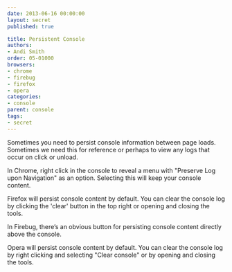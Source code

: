 ```yaml
---
date: 2013-06-16 00:00:00
layout: secret
published: true

title: Persistent Console
authors:
- Andi Smith
order: 05-01000
browsers:
- chrome
- firebug
- firefox
- opera
categories:
- console
parent: console
tags:
- secret
---
```


<p>Sometimes you need to persist console information between page loads. Sometimes we need this for reference or perhaps to view any logs that occur on click or unload.</p>

<p class="chrome">In Chrome, right click in the console to reveal a menu with "Preserve Log upon Navigation" as an option. Selecting this will keep your console content.</p>

<p class="firefox">Firefox will persist console content by default. You can clear the console log by clicking the 'clear' button in the top right or opening and closing the tools.</p>

<p class="firebug">In Firebug, there’s an obvious button for persisting console content directly above the console.</p>

<p class="opera">Opera will persist console content by default. You can clear the console log by right clicking and selecting "Clear console" or by opening and closing the tools.</p>